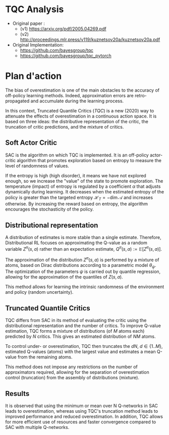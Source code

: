 # TQC Analysis

- Original paper :
    - (v1) <https://arxiv.org/pdf/2005.04269.pdf>
    - (v2) <http://proceedings.mlr.press/v119/kuznetsov20a/kuznetsov20a.pdf>
- Original Implementation:
    - <https://github.com/bayesgroup/tqc>
    - <https://github.com/bayesgroup/tqc_pytorch>


# Plan d'action

The bias of overestimation is one of the main obstacles to the accuracy of off-policy learning methods. Indeed, approximation errors are retro-propagated and accumulate during the learning process.

In this context, Truncated Quantile Critics (_TQC_) is a new (2020) way to attenuate the effects of overestimation in a continuous action space. It is based on three ideas: the distributive representation of the critic, the truncation of critic predictions, and the mixture of critics.

## Soft Actor Critic

SAC is the algorithm on which TQC is implemented. It is an off-policy actor-critic algorithm that promotes exploration based on entropy to measure the level of randomness of values.

If the entropy is high (high disorder), it means we have not explored enough, so we increase the "value" of the state to promote exploration. The temperature (impact) of entropy is regulated by a coefficient $\alpha$ that adjusts dynamically during learning. It decreases when the estimated entropy of the policy is greater than the targeted entropy $\mathcal{H}_T = - \dim \mathcal{A}$ and increases otherwise. By increasing the reward based on entropy, the algorithm encourages the stochasticity of the policy.

## Distributional representation

A distribution of estimates is more stable than a single estimate. Therefore, Distributional RL focuses on approximating the Q-value as a random variable $Z^\pi(s,a)$ rather than an expectation estimate, $Q^\pi(s,a) := \mathbb{E} [Z^\pi(s,a)]$.

The approximation of the distribution $Z^\pi(s,a)$ is performed by a mixture of atoms, based on Dirac distributions according to a parametric model $\theta_\psi$. The optimization of the parameters $\psi$  is carried out by quantile regression, allowing for the approximation of the quantiles of $Z(s,a)$.

This method allows for learning the intrinsic randomness of the environment and policy (random uncertainty).

## Truncated Quantile Critics

TQC differs from SAC in its method of evaluating the critic using the distributional representation and the number of critics. To improve Q-value estimation, TQC forms a mixture of distributions (of $M$ atoms each) predicted by $N$ critics. This gives an estimated distribution of $NM$ atoms.

To control under- or overestimation, TQC then truncates the $dN$, $d \in \{1..M\}$, estimated Q-values (atoms) with the largest value and estimates a mean Q-value from the remaining atoms.

This method does not impose any restrictions on the number of approximators required, allowing for the separation of overestimation control (truncation) from the assembly of distributions (mixture).

## Results

It is observed that using the minimum or mean over N Q-networks in SAC leads to overestimation, whereas using TQC's truncation method leads to improved performance and reduced overestimation. In addition, TQC allows for more efficient use of resources and faster convergence compared to SAC with multiple Q-networks.